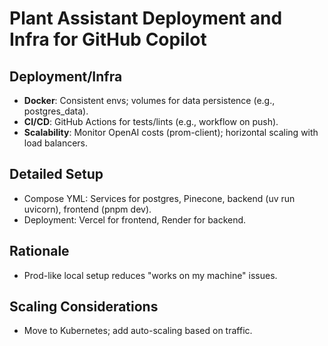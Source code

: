 # Plant Assistant Deployment and Infra for GitHub Copilot

## Deployment/Infra
- **Docker**: Consistent envs; volumes for data persistence (e.g., postgres_data).
- **CI/CD**: GitHub Actions for tests/lints (e.g., workflow on push).
- **Scalability**: Monitor OpenAI costs (prom-client); horizontal scaling with load balancers.

## Detailed Setup
- Compose YML: Services for postgres, Pinecone, backend (uv run uvicorn), frontend (pnpm dev).
- Deployment: Vercel for frontend, Render for backend.

## Rationale
- Prod-like local setup reduces "works on my machine" issues.

## Scaling Considerations
- Move to Kubernetes; add auto-scaling based on traffic.
